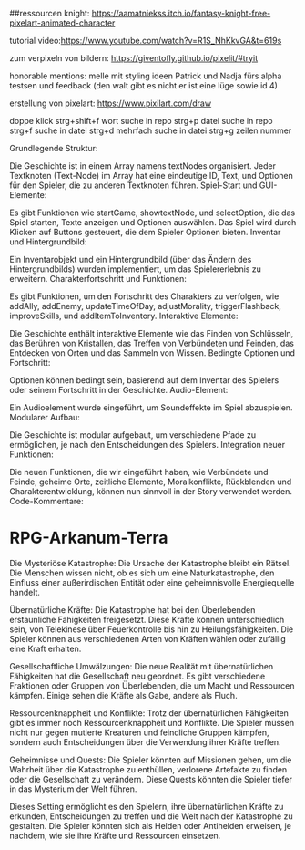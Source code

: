 ##ressourcen
knight: https://aamatniekss.itch.io/fantasy-knight-free-pixelart-animated-character

tutorial video:https://www.youtube.com/watch?v=R1S_NhKkvGA&t=619s

zum verpixeln von bildern: https://giventofly.github.io/pixelit/#tryit

honorable mentions: melle mit styling ideen
Patrick und Nadja fürs alpha testsen und feedback (den walt gibt es nicht er ist eine lüge sowie id 4)

erstellung von pixelart: https://www.pixilart.com/draw

doppe klick strg+shift+f wort suche in repo
strg+p datei suche in repo
strg+f suche in datei
strg+d mehrfach suche in datei
strg+g zeilen nummer

Grundlegende Struktur:

Die Geschichte ist in einem Array namens textNodes organisiert.
Jeder Textknoten (Text-Node) im Array hat eine eindeutige ID, Text, und Optionen für den Spieler, die zu anderen Textknoten führen.
Spiel-Start und GUI-Elemente:

Es gibt Funktionen wie startGame, showtextNode, und selectOption, die das Spiel starten, Texte anzeigen und Optionen auswählen.
Das Spiel wird durch Klicken auf Buttons gesteuert, die dem Spieler Optionen bieten.
Inventar und Hintergrundbild:

Ein Inventarobjekt und ein Hintergrundbild (über das Ändern des Hintergrundbilds) wurden implementiert, um das Spielererlebnis zu erweitern.
Charakterfortschritt und Funktionen:

Es gibt Funktionen, um den Fortschritt des Charakters zu verfolgen, wie addAlly, addEnemy, updateTimeOfDay, adjustMorality, triggerFlashback, improveSkills, und addItemToInventory.
Interaktive Elemente:

Die Geschichte enthält interaktive Elemente wie das Finden von Schlüsseln, das Berühren von Kristallen, das Treffen von Verbündeten und Feinden, das Entdecken von Orten und das Sammeln von Wissen.
Bedingte Optionen und Fortschritt:

Optionen können bedingt sein, basierend auf dem Inventar des Spielers oder seinem Fortschritt in der Geschichte.
Audio-Element:

Ein Audioelement wurde eingeführt, um Soundeffekte im Spiel abzuspielen.
Modularer Aufbau:

Die Geschichte ist modular aufgebaut, um verschiedene Pfade zu ermöglichen, je nach den Entscheidungen des Spielers.
Integration neuer Funktionen:

Die neuen Funktionen, die wir eingeführt haben, wie Verbündete und Feinde, geheime Orte, zeitliche Elemente, Moralkonflikte, Rückblenden und Charakterentwicklung, können nun sinnvoll in der Story verwendet werden.
Code-Kommentare:

# RPG-Arkanum-Terra

Die Mysteriöse Katastrophe: Die Ursache der Katastrophe bleibt ein Rätsel. Die Menschen wissen nicht, ob es sich um eine Naturkatastrophe, den Einfluss einer außerirdischen Entität oder eine geheimnisvolle Energiequelle handelt.

Übernatürliche Kräfte: Die Katastrophe hat bei den Überlebenden erstaunliche Fähigkeiten freigesetzt. Diese Kräfte können unterschiedlich sein, von Telekinese über Feuerkontrolle bis hin zu Heilungsfähigkeiten. Die Spieler können aus verschiedenen Arten von Kräften wählen oder zufällig eine Kraft erhalten.

Gesellschaftliche Umwälzungen: Die neue Realität mit übernatürlichen Fähigkeiten hat die Gesellschaft neu geordnet. Es gibt verschiedene Fraktionen oder Gruppen von Überlebenden, die um Macht und Ressourcen kämpfen. Einige sehen die Kräfte als Gabe, andere als Fluch.

Ressourcenknappheit und Konflikte: Trotz der übernatürlichen Fähigkeiten gibt es immer noch Ressourcenknappheit und Konflikte. Die Spieler müssen nicht nur gegen mutierte Kreaturen und feindliche Gruppen kämpfen, sondern auch Entscheidungen über die Verwendung ihrer Kräfte treffen.

Geheimnisse und Quests: Die Spieler könnten auf Missionen gehen, um die Wahrheit über die Katastrophe zu enthüllen, verlorene Artefakte zu finden oder die Gesellschaft zu verändern. Diese Quests könnten die Spieler tiefer in das Mysterium der Welt führen.

Dieses Setting ermöglicht es den Spielern, ihre übernatürlichen Kräfte zu erkunden, Entscheidungen zu treffen und die Welt nach der Katastrophe zu gestalten. Die Spieler könnten sich als Helden oder Antihelden erweisen, je nachdem, wie sie ihre Kräfte und Ressourcen einsetzen.
